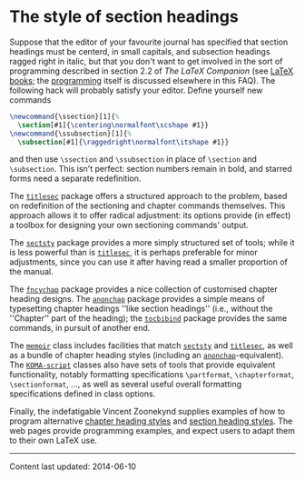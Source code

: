 # The style of section headings

Suppose that the editor of your favourite journal has specified that section
headings must be centerd, in small capitals, and subsection headings ragged 
right in italic, but that you don't want to get involved in the sort of
programming described in section 2.2 of _The LaTeX Companion_
  (see [LaTeX books](./FAQ-latex-books.html); the
  [programming](./FAQ-atsigns.html) itself is discussed elsewhere in this
  FAQ).
The following hack will 
probably satisfy your editor. Define yourself new commands
<!-- {% raw %} -->
```latex
\newcommand{\ssection}[1]{%
  \section[#1]{\centering\normalfont\scshape #1}}
\newcommand{\ssubsection}[1]{%
  \subsection[#1]{\raggedright\normalfont\itshape #1}}
```
<!-- {% endraw %} -->
and then use `\ssection` and `\ssubsection` in place of
`\section` and `\subsection`. This isn't perfect: section numbers
remain in bold, and starred forms need a separate redefinition.

The [`titlesec`](http://ctan.org/pkg/titlesec) package offers a structured approach to the
problem, based on redefinition of the sectioning and chapter commands
themselves.  This approach allows it to offer radical adjustment: its
options provide (in effect) a toolbox for designing your own
sectioning commands' output.

The [`sectsty`](http://ctan.org/pkg/sectsty) package provides a more simply structured set of
tools; while it is less powerful than is [`titlesec`](http://ctan.org/pkg/titlesec), it is
perhaps preferable for minor adjustments, since you can use it after
having read a smaller proportion of the manual.

The [`fncychap`](http://ctan.org/pkg/fncychap) package provides a nice collection of customised
chapter heading designs.  The [`anonchap`](http://ctan.org/pkg/anonchap) package provides a
simple means of typesetting chapter headings ''like section headings''
(i.e., without the ''Chapter'' part of the heading); the
[`tocbibind`](http://ctan.org/pkg/tocbibind) package provides the same commands, in pursuit of
another end.

The [`memoir`](http://ctan.org/pkg/memoir) class includes facilities that match
[`sectsty`](http://ctan.org/pkg/sectsty) and [`titlesec`](http://ctan.org/pkg/titlesec), as well as a bundle of
chapter heading styles (including an [`anonchap`](http://ctan.org/pkg/anonchap)-equivalent).
The [`KOMA-script`](http://ctan.org/pkg/KOMA-script) classes also have sets of tools that provide
equivalent functionality, notably formatting specifications `\partformat`,
`\chapterformat`, `\sectionformat`, &hellip;, as well as several
useful overall formatting specifications defined in class options.

Finally, the indefatigable Vincent Zoonekynd supplies examples of how
to program alternative 
[chapter heading styles](http://zoonek.free.fr/LaTeX/LaTeX_samples_chapter/0.html)
and
[section heading styles](http://zoonek.free.fr/LaTeX/LaTeX_samples_section/0.html).
The web pages provide programming examples, and expect users to adapt
them to their own LaTeX use.


----

Content last updated: 2014-06-10
